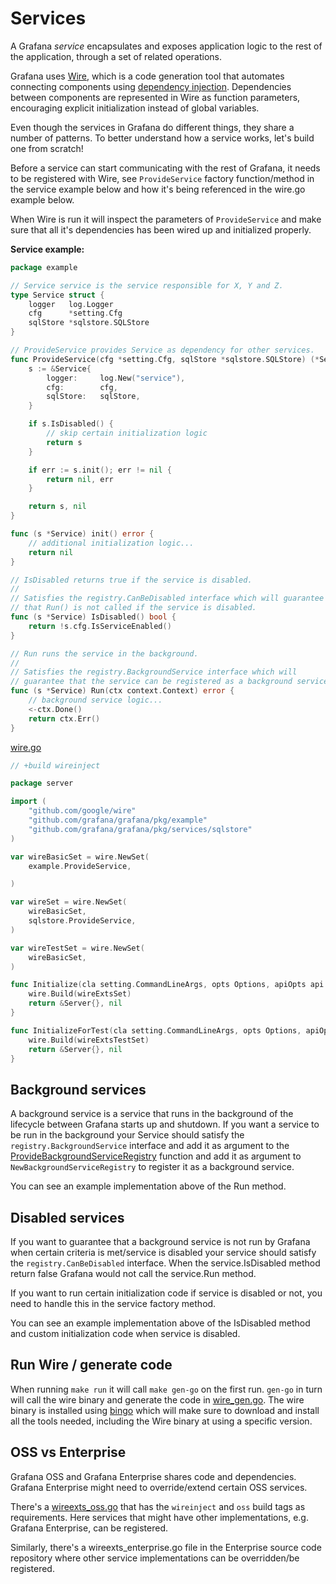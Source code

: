 # Services

A Grafana _service_ encapsulates and exposes application logic to the rest of the application, through a set of related operations.

Grafana uses [Wire](https://github.com/google/wire), which is a code generation tool that automates connecting components using [dependency injection](https://en.wikipedia.org/wiki/Dependency_injection). Dependencies between components are represented in Wire as function parameters, encouraging explicit initialization instead of global variables.

Even though the services in Grafana do different things, they share a number of patterns. To better understand how a service works, let's build one from scratch!

Before a service can start communicating with the rest of Grafana, it needs to be registered with Wire, see `ProvideService` factory function/method in the service example below and how it's being referenced in the wire.go example below.

When Wire is run it will inspect the parameters of `ProvideService` and make sure that all it's dependencies has been wired up and initialized properly.

**Service example:**

```go
package example

// Service service is the service responsible for X, Y and Z.
type Service struct {
    logger   log.Logger
    cfg      *setting.Cfg
    sqlStore *sqlstore.SQLStore
}

// ProvideService provides Service as dependency for other services.
func ProvideService(cfg *setting.Cfg, sqlStore *sqlstore.SQLStore) (*Service, error) {
    s := &Service{
        logger:     log.New("service"),
        cfg:        cfg,
        sqlStore:   sqlStore,
    }

    if s.IsDisabled() {
        // skip certain initialization logic
        return s
    }

    if err := s.init(); err != nil {
        return nil, err
    }

    return s, nil
}

func (s *Service) init() error {
    // additional initialization logic...
    return nil
}

// IsDisabled returns true if the service is disabled.
//
// Satisfies the registry.CanBeDisabled interface which will guarantee
// that Run() is not called if the service is disabled.
func (s *Service) IsDisabled() bool {
	return !s.cfg.IsServiceEnabled()
}

// Run runs the service in the background.
//
// Satisfies the registry.BackgroundService interface which will
// guarantee that the service can be registered as a background service.
func (s *Service) Run(ctx context.Context) error {
    // background service logic...
    <-ctx.Done()
    return ctx.Err()
}
```

[wire.go](/pkg/server/wire.go)
```go
// +build wireinject

package server

import (
	"github.com/google/wire"
	"github.com/grafana/grafana/pkg/example"
    "github.com/grafana/grafana/pkg/services/sqlstore"
)

var wireBasicSet = wire.NewSet(
	example.ProvideService,

)

var wireSet = wire.NewSet(
	wireBasicSet,
	sqlstore.ProvideService,
)

var wireTestSet = wire.NewSet(
	wireBasicSet,
)

func Initialize(cla setting.CommandLineArgs, opts Options, apiOpts api.ServerOptions) (*Server, error) {
	wire.Build(wireExtsSet)
	return &Server{}, nil
}

func InitializeForTest(cla setting.CommandLineArgs, opts Options, apiOpts api.ServerOptions, sqlStore *sqlstore.SQLStore) (*Server, error) {
	wire.Build(wireExtsTestSet)
	return &Server{}, nil
}

```

## Background services

A background service is a service that runs in the background of the lifecycle between Grafana starts up and shutdown. If you want a service to be run in the background your Service should satisfy the `registry.BackgroundService` interface and add it as argument to the [ProvideBackgroundServiceRegistry](/pkg/server/backgroundsvcs/background_services.go) function and add it as argument to `NewBackgroundServiceRegistry` to register it as a background service.

You can see an example implementation above of the Run method.

## Disabled services

If you want to guarantee that a background service is not run by Grafana when certain criteria is met/service is disabled your service should satisfy the `registry.CanBeDisabled` interface. When the service.IsDisabled method return false Grafana would not call the service.Run method.

If you want to run certain initialization code if service is disabled or not, you need to handle this in the service factory method.

You can see an example implementation above of the IsDisabled method and custom initialization code when service is disabled.

## Run Wire / generate code

When running `make run` it will call `make gen-go` on the first run. `gen-go` in turn will call the wire binary and generate the code in [wire_gen.go](/pkg/server/wire_gen.go). The wire binary is installed using [bingo](https://github.com/bwplotka/bingo) which will make sure to download and install all the tools needed, including the Wire binary at using a specific version.

## OSS vs Enterprise

Grafana OSS and Grafana Enterprise shares code and dependencies. Grafana Enterprise might need to override/extend certain OSS services.

There's a [wireexts_oss.go](/pkg/server/wireexts_oss.go) that has the `wireinject` and `oss` build tags as requirements. Here services that might have other implementations, e.g. Grafana Enterprise, can be registered.

Similarly, there's a wireexts_enterprise.go file in the Enterprise source code repository where other service implementations can be overridden/be registered.
